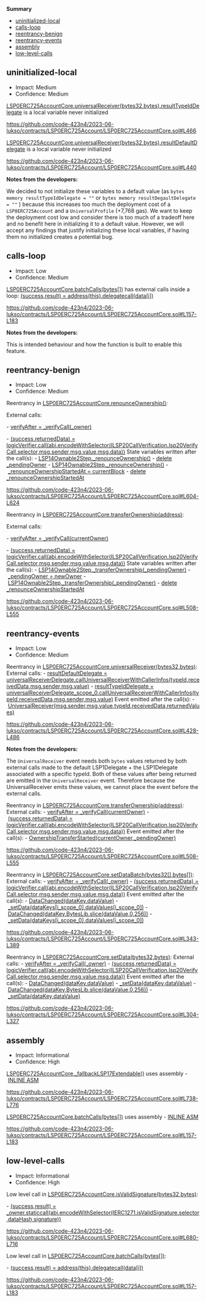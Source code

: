 **Summary**

- [uninitialized-local](#uninitialized-local)
- [calls-loop](#calls-loop)
- [reentrancy-benign](#reentrancy-benign)
- [reentrancy-events](#reentrancy-events)
- [assembly](#assembly)
- [low-level-calls](#low-level-calls)

## uninitialized-local

- Impact: Medium
- Confidence: Medium

[LSP0ERC725AccountCore.universalReceiver(bytes32,bytes).resultTypeIdDelegate](https://github.com/code-423n4/2023-06-lukso/contracts/LSP0ERC725Account/LSP0ERC725AccountCore.sol#L466) is a local variable never initialized

https://github.com/code-423n4/2023-06-lukso/contracts/LSP0ERC725Account/LSP0ERC725AccountCore.sol#L466

[LSP0ERC725AccountCore.universalReceiver(bytes32,bytes).resultDefaultDelegate](https://github.com/code-423n4/2023-06-lukso/contracts/LSP0ERC725Account/LSP0ERC725AccountCore.sol#L440) is a local variable never initialized

https://github.com/code-423n4/2023-06-lukso/contracts/LSP0ERC725Account/LSP0ERC725AccountCore.sol#L440

**Notes from the developers:**

We decided to not initialize these variables to a default value (as `bytes memory resultTypeIdDelegate = ""` or `bytes memory resultDegaultDelegate = ""` ) because this increases too much the deployment cost of a `LSP0ERC725Account` and a `UniversalProfile` (+7,768 gas). We want to keep the deployment cost low and consider there is too much of a tradeoff here and no benefit here in initializing it to a default value. However, we will accept any findings that justify initializing these local variables, if having them no initialized creates a potential bug.

## calls-loop

- Impact: Low
- Confidence: Medium

[LSP0ERC725AccountCore.batchCalls(bytes[])](https://github.com/code-423n4/2023-06-lukso/contracts/LSP0ERC725Account/LSP0ERC725AccountCore.sol#L157-L183) has external calls inside a loop: [(success,result) = address(this).delegatecall(data[i])](https://github.com/code-423n4/2023-06-lukso/contracts/LSP0ERC725Account/LSP0ERC725AccountCore.sol#L160)

https://github.com/code-423n4/2023-06-lukso/contracts/LSP0ERC725Account/LSP0ERC725AccountCore.sol#L157-L183

**Notes from the developers:**

This is intended behaviour and how the function is built to enable this feature.

## reentrancy-benign

- Impact: Low
- Confidence: Medium

Reentrancy in [LSP0ERC725AccountCore.renounceOwnership()](https://github.com/code-423n4/2023-06-lukso/contracts/LSP0ERC725Account/LSP0ERC725AccountCore.sol#L604-L624):

External calls:

- [verifyAfter = \_verifyCall(\_owner)](https://github.com/code-423n4/2023-06-lukso/contracts/LSP0ERC725Account/LSP0ERC725AccountCore.sol#L614)

- [(success,returnedData) = logicVerifier.call(abi.encodeWithSelector(ILSP20CallVerification.lsp20VerifyCall.selector,msg.sender,msg.value,msg.data))](https://github.com/code-423n4/2023-06-lukso/contracts/LSP20CallVerification/LSP20CallVerification.sol#L23-L25) State variables written after the call(s): - [LSP14Ownable2Step.\_renounceOwnership()](https://github.com/code-423n4/2023-06-lukso/contracts/LSP0ERC725Account/LSP0ERC725AccountCore.sol#L617) - [delete \_pendingOwner](https://github.com/code-423n4/2023-06-lukso/contracts/LSP14Ownable2Step/LSP14Ownable2Step.sol#L156) - [LSP14Ownable2Step.\_renounceOwnership()](https://github.com/code-423n4/2023-06-lukso/contracts/LSP0ERC725Account/LSP0ERC725AccountCore.sol#L617) - [\_renounceOwnershipStartedAt = currentBlock](https://github.com/code-423n4/2023-06-lukso/contracts/LSP14Ownable2Step/LSP14Ownable2Step.sol#L155) - [delete \_renounceOwnershipStartedAt](https://github.com/code-423n4/2023-06-lukso/contracts/LSP14Ownable2Step/LSP14Ownable2Step.sol#L166)

https://github.com/code-423n4/2023-06-lukso/contracts/LSP0ERC725Account/LSP0ERC725AccountCore.sol#L604-L624

Reentrancy in [LSP0ERC725AccountCore.transferOwnership(address)](https://github.com/code-423n4/2023-06-lukso/contracts/LSP0ERC725Account/LSP0ERC725AccountCore.sol#L508-L555):

External calls:

- [verifyAfter = \_verifyCall(currentOwner)](https://github.com/code-423n4/2023-06-lukso/contracts/LSP0ERC725Account/LSP0ERC725AccountCore.sol#L533)

- [(success,returnedData) = logicVerifier.call(abi.encodeWithSelector(ILSP20CallVerification.lsp20VerifyCall.selector,msg.sender,msg.value,msg.data))](https://github.com/code-423n4/2023-06-lukso/contracts/LSP20CallVerification/LSP20CallVerification.sol#L23-L25) State variables written after the call(s): - [LSP14Ownable2Step.\_transferOwnership(\_pendingOwner)](https://github.com/code-423n4/2023-06-lukso/contracts/LSP0ERC725Account/LSP0ERC725AccountCore.sol#L536) - [\_pendingOwner = newOwner](https://github.com/code-423n4/2023-06-lukso/contracts/LSP14Ownable2Step/LSP14Ownable2Step.sol#L127) - [LSP14Ownable2Step.\_transferOwnership(\_pendingOwner)](https://github.com/code-423n4/2023-06-lukso/contracts/LSP0ERC725Account/LSP0ERC725AccountCore.sol#L536) - [delete \_renounceOwnershipStartedAt](https://github.com/code-423n4/2023-06-lukso/contracts/LSP14Ownable2Step/LSP14Ownable2Step.sol#L128)

https://github.com/code-423n4/2023-06-lukso/contracts/LSP0ERC725Account/LSP0ERC725AccountCore.sol#L508-L555

## reentrancy-events

- Impact: Low
- Confidence: Medium

Reentrancy in [LSP0ERC725AccountCore.universalReceiver(bytes32,bytes)](https://github.com/code-423n4/2023-06-lukso/contracts/LSP0ERC725Account/LSP0ERC725AccountCore.sol#L428-L486): External calls: - [resultDefaultDelegate = universalReceiverDelegate.callUniversalReceiverWithCallerInfos(typeId,receivedData,msg.sender,msg.value)](https://github.com/code-423n4/2023-06-lukso/contracts/LSP0ERC725Account/LSP0ERC725AccountCore.sol#L448-L454) - [resultTypeIdDelegate = universalReceiverDelegate_scope_0.callUniversalReceiverWithCallerInfos(typeId,receivedData,msg.sender,msg.value)](https://github.com/code-423n4/2023-06-lukso/contracts/LSP0ERC725Account/LSP0ERC725AccountCore.sol#L474-L480) Event emitted after the call(s): - [UniversalReceiver(msg.sender,msg.value,typeId,receivedData,returnedValues)](https://github.com/code-423n4/2023-06-lukso/contracts/LSP0ERC725Account/LSP0ERC725AccountCore.sol#L485)

https://github.com/code-423n4/2023-06-lukso/contracts/LSP0ERC725Account/LSP0ERC725AccountCore.sol#L428-L486

**Notes from the developers:**

The `UniversalReceiver` event needs both `bytes` values returned by both external calls made to the default LSP1Delegate + the LSP1Delegate associated with a specific typeId. Both of these values after being returned are emitted in the `UniversalReceiver` event. Therefore because the UniversalReceiver emits these values, we cannot place the event before the external calls.

Reentrancy in [LSP0ERC725AccountCore.transferOwnership(address)](https://github.com/code-423n4/2023-06-lukso/contracts/LSP0ERC725Account/LSP0ERC725AccountCore.sol#L508-L555): External calls: - [verifyAfter = \_verifyCall(currentOwner)](https://github.com/code-423n4/2023-06-lukso/contracts/LSP0ERC725Account/LSP0ERC725AccountCore.sol#L533) - [(success,returnedData) = logicVerifier.call(abi.encodeWithSelector(ILSP20CallVerification.lsp20VerifyCall.selector,msg.sender,msg.value,msg.data))](https://github.com/code-423n4/2023-06-lukso/contracts/LSP20CallVerification/LSP20CallVerification.sol#L23-L25) Event emitted after the call(s): - [OwnershipTransferStarted(currentOwner,\_pendingOwner)](https://github.com/code-423n4/2023-06-lukso/contracts/LSP0ERC725Account/LSP0ERC725AccountCore.sol#L537)

https://github.com/code-423n4/2023-06-lukso/contracts/LSP0ERC725Account/LSP0ERC725AccountCore.sol#L508-L555

Reentrancy in [LSP0ERC725AccountCore.setDataBatch(bytes32[],bytes[])](https://github.com/code-423n4/2023-06-lukso/contracts/LSP0ERC725Account/LSP0ERC725AccountCore.sol#L343-L389): External calls: - [verifyAfter = \_verifyCall(\_owner)](https://github.com/code-423n4/2023-06-lukso/contracts/LSP0ERC725Account/LSP0ERC725AccountCore.sol#L374) - [(success,returnedData) = logicVerifier.call(abi.encodeWithSelector(ILSP20CallVerification.lsp20VerifyCall.selector,msg.sender,msg.value,msg.data))](https://github.com/code-423n4/2023-06-lukso/contracts/LSP20CallVerification/LSP20CallVerification.sol#L23-L25) Event emitted after the call(s): - [DataChanged(dataKey,dataValue)](https://github.com/code-423n4/2023-06-lukso/contracts/LSP0ERC725Account/LSP0ERC725AccountCore.sol#L812-L815) - [\_setData(dataKeys[i_scope_0],dataValues[i_scope_0])](https://github.com/code-423n4/2023-06-lukso/contracts/LSP0ERC725Account/LSP0ERC725AccountCore.sol#L377) - [DataChanged(dataKey,BytesLib.slice(dataValue,0,256))](https://github.com/code-423n4/2023-06-lukso/contracts/LSP0ERC725Account/LSP0ERC725AccountCore.sol#L812-L815) - [\_setData(dataKeys[i_scope_0],dataValues[i_scope_0])](https://github.com/code-423n4/2023-06-lukso/contracts/LSP0ERC725Account/LSP0ERC725AccountCore.sol#L377)

https://github.com/code-423n4/2023-06-lukso/contracts/LSP0ERC725Account/LSP0ERC725AccountCore.sol#L343-L389

Reentrancy in [LSP0ERC725AccountCore.setData(bytes32,bytes)](https://github.com/code-423n4/2023-06-lukso/contracts/LSP0ERC725Account/LSP0ERC725AccountCore.sol#L304-L327): External calls: - [verifyAfter = \_verifyCall(\_owner)](https://github.com/code-423n4/2023-06-lukso/contracts/LSP0ERC725Account/LSP0ERC725AccountCore.sol#L318) - [(success,returnedData) = logicVerifier.call(abi.encodeWithSelector(ILSP20CallVerification.lsp20VerifyCall.selector,msg.sender,msg.value,msg.data))](https://github.com/code-423n4/2023-06-lukso/contracts/LSP20CallVerification/LSP20CallVerification.sol#L23-L25) Event emitted after the call(s): - [DataChanged(dataKey,dataValue)](https://github.com/code-423n4/2023-06-lukso/contracts/LSP0ERC725Account/LSP0ERC725AccountCore.sol#L812-L815) - [\_setData(dataKey,dataValue)](https://github.com/code-423n4/2023-06-lukso/contracts/LSP0ERC725Account/LSP0ERC725AccountCore.sol#L320) - [DataChanged(dataKey,BytesLib.slice(dataValue,0,256))](https://github.com/code-423n4/2023-06-lukso/contracts/LSP0ERC725Account/LSP0ERC725AccountCore.sol#L812-L815) - [\_setData(dataKey,dataValue)](https://github.com/code-423n4/2023-06-lukso/contracts/LSP0ERC725Account/LSP0ERC725AccountCore.sol#L320)

https://github.com/code-423n4/2023-06-lukso/contracts/LSP0ERC725Account/LSP0ERC725AccountCore.sol#L304-L327

## assembly

- Impact: Informational
- Confidence: High

[LSP0ERC725AccountCore.\_fallbackLSP17Extendable()](https://github.com/code-423n4/2023-06-lukso/contracts/LSP0ERC725Account/LSP0ERC725AccountCore.sol#L738-L776) uses assembly - [INLINE ASM](https://github.com/code-423n4/2023-06-lukso/contracts/LSP0ERC725Account/LSP0ERC725AccountCore.sol#L751-L775)

https://github.com/code-423n4/2023-06-lukso/contracts/LSP0ERC725Account/LSP0ERC725AccountCore.sol#L738-L776

[LSP0ERC725AccountCore.batchCalls(bytes[])](https://github.com/code-423n4/2023-06-lukso/contracts/LSP0ERC725Account/LSP0ERC725AccountCore.sol#L157-L183) uses assembly - [INLINE ASM](https://github.com/code-423n4/2023-06-lukso/contracts/LSP0ERC725Account/LSP0ERC725AccountCore.sol#L168-L171)

https://github.com/code-423n4/2023-06-lukso/contracts/LSP0ERC725Account/LSP0ERC725AccountCore.sol#L157-L183

## low-level-calls

- Impact: Informational
- Confidence: High

Low level call in [LSP0ERC725AccountCore.isValidSignature(bytes32,bytes)](https://github.com/code-423n4/2023-06-lukso/contracts/LSP0ERC725Account/LSP0ERC725AccountCore.sol#L680-L716):

- [(success,result) = \_owner.staticcall(abi.encodeWithSelector(IERC1271.isValidSignature.selector,dataHash,signature))](https://github.com/code-423n4/2023-06-lukso/contracts/LSP0ERC725Account/LSP0ERC725AccountCore.sol#L690-L692)

https://github.com/code-423n4/2023-06-lukso/contracts/LSP0ERC725Account/LSP0ERC725AccountCore.sol#L680-L716

Low level call in [LSP0ERC725AccountCore.batchCalls(bytes[])](https://github.com/code-423n4/2023-06-lukso/contracts/LSP0ERC725Account/LSP0ERC725AccountCore.sol#L157-L183):

- [(success,result) = address(this).delegatecall(data[i])](https://github.com/code-423n4/2023-06-lukso/contracts/LSP0ERC725Account/LSP0ERC725AccountCore.sol#L160)

https://github.com/code-423n4/2023-06-lukso/contracts/LSP0ERC725Account/LSP0ERC725AccountCore.sol#L157-L183
